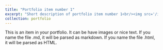 ```yaml
---
title: "Portfolio item number 1"
excerpt: "Short description of portfolio item number 1<br/><img src='/images/LPA.png'>"
collection: portfolio
---
```


This is an item in your portfolio. It can be have images or nice text. If you name the file .md, it will be parsed as markdown. If you name the file .html, it will be parsed as HTML.

